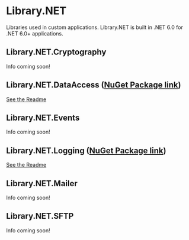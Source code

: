 # Library.NET
Libraries used in custom applications. Library.NET is built in .NET 6.0 for .NET 6.0+ applications.

## Library.NET.Cryptography
Info coming soon!

## Library.NET.DataAccess ([NuGet Package link](https://www.nuget.org/packages/Library.NET.DataAccess/))
[See the Readme](../main/Library.NET.DataAccess/README.md)

## Library.NET.Events
Info coming soon!

## Library.NET.Logging (<a href="https://www.nuget.org/packages/Library.NET.Logging/">NuGet Package link</a>)
[See the Readme](../main/Library.NET.Logging/README.md)

## Library.NET.Mailer
Info coming soon!

## Library.NET.SFTP
Info coming soon!
